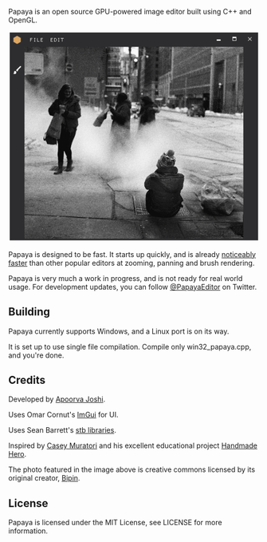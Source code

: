 Papaya is an open source GPU-powered image editor built using C++ and OpenGL.

![screenshot 1](/web/screen_01.png?raw=true)

Papaya is designed to be fast. It starts up quickly, and is already [noticeably faster](http://thegamecoder.com/building-a-fast-modern-image-editor/) than other popular editors at zooming, panning and brush rendering.

Papaya is very much a work in progress, and is not ready for real world usage. For development updates, you can follow [@PapayaEditor](https://twitter.com/PapayaEditor) on Twitter.

Building
--------

Papaya currently supports Windows, and a Linux port is on its way.

It is set up to use single file compilation. Compile only win32_papaya.cpp, and you're done.

Credits
------

Developed by [Apoorva Joshi](http://thegamecoder.com).

Uses Omar Cornut's [ImGui](https://github.com/ocornut/imgui) for UI.

Uses Sean Barrett's [stb libraries](https://github.com/nothings/stb).

Inspired by [Casey Muratori](http://mollyrocket.com/casey/about.html) and his excellent educational project [Handmade Hero](https://handmadehero.org/).

The photo featured in the image above is creative commons licensed by its original creator, [Bipin](https://www.flickr.com/photos/brickartisan/16846948646/in/photostream/).

License
-------

Papaya is licensed under the MIT License, see LICENSE for more information.
